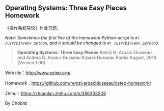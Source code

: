 ## Operating Systems: Three Easy Pieces Homework

《操作系统导论》作业习题。

*Note: Sometimes the first line of the homework Python-script is `#! /usr/bin/env python`, and it should be changed to `#! /usr/bin/env python3`*.

> **Operating Systems: Three Easy Pieces**
> Remzi H. Arpaci-Dusseau and Andrea C. Arpaci-Dusseau
> Arpaci-Dusseau Books
> August, 2018 (Version 1.00)

Website：http://www.ostep.org/

Homework：https://github.com/remzi-arpacidusseau/ostep-homework/

Zhihu：https://zhuanlan.zhihu.com/p/386333208

By Chobits

